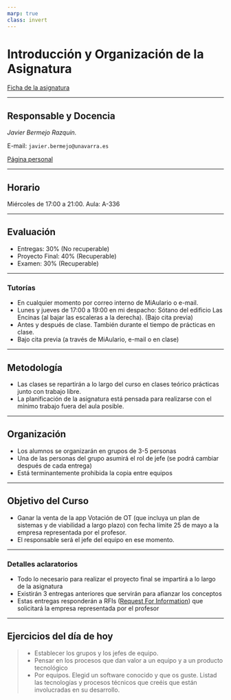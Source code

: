 ```yaml
---
marp: true
class: invert
---
```


# Introducción y Organización de la Asignatura

[Ficha de la asignatura](https://www.unavarra.es/ficha-asignaturaDOA?languageId=10000&codPlan=7207&codAsig=720706&anio=2023)

---

## Responsable y Docencia

_Javier Bermejo Razquin._

E-mail: `javier.bermejo@unavarra.es`

[Página personal](https://www.unavarra.es/pdi?uid=812746)

---

## Horario

Miércoles de 17:00 a 21:00. Aula: A-336

---

## Evaluación

* Entregas: 30% (No recuperable)
* Proyecto Final: 40% (Recuperable)
* Examen: 30% (Recuperable)

---

### Tutorías

* En cualquier momento por correo interno de MiAulario o e-mail.
* Lunes y jueves de 17:00 a 19:00 en mi despacho: Sótano del edificio Las Encinas (al bajar las escaleras a la derecha). (Bajo cita previa)
* Antes y después de clase. También durante el tiempo de prácticas en clase.
* Bajo cita previa (a través de MiAulario, e-mail o en clase)

---

## Metodología

* Las clases se repartirán a lo largo del curso en clases teórico prácticas junto con trabajo libre.
* La planificación de la asignatura está pensada para realizarse con el mínimo trabajo fuera del aula posible.

---

## Organización

* Los alumnos se organizarán en grupos de 3-5 personas
* Una de las personas del grupo asumirá el rol de jefe (se podrá cambiar después de cada entrega)
* Está terminantemente prohibida la copia entre equipos

---

## Objetivo del Curso

* Ganar la venta de la app Votación de OT (que incluya un plan de sistemas y de viabilidad a largo plazo) con fecha límite 25 de mayo a la empresa representada por el profesor.
* El responsable será el jefe del equipo en ese momento.

---

### Detalles aclaratorios

* Todo lo necesario para realizar el proyecto final se impartirá a lo largo de la asignatura
* Existirán 3 entregas anteriores que servirán para afianzar los conceptos
* Estas entregas responderán a RFIs ([Request For Information](https://en.wikipedia.org/wiki/Request_for_information)) que solicitará la empresa representada por el profesor  

---

## Ejercicios del día de hoy

> * Establecer los grupos y los jefes de equipo.
> * Pensar en los procesos que dan valor a un equipo y a un producto tecnológico
> * Por equipos. Elegid un software conocido y que os guste. Listad las tecnologías y procesos técnicos que creéis que están involucradas en su desarrollo.  
